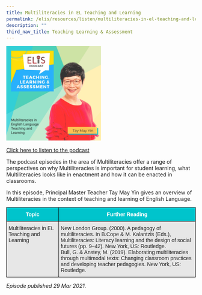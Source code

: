 ```yaml
---
title: Multiliteracies in EL Teaching and Learning
permalink: /elis/resources/listen/multiliteracies-in-el-teaching-and-learning/
description: ""
third_nav_title: Teaching Learning & Assessment
---
```


<img src="/images/Multiliteracies%20in%20English%20Language%20Teaching%20and%20Learning.jpg" 
     style="width:50%">
		 
<a href="https://open.spotify.com/episode/35h6q7hAqSk8iFDN2WUblB">Click here to listen to the podcast</a>

The podcast episodes in the area of Multiliteracies offer a range of perspectives on why Multiliteracies is important for student learning, what Multiliteracies looks like in enactment and how it can be enacted in classrooms.

In this episode, Principal Master Teacher Tay May Yin gives an overview of Multiliteracies in the context of teaching and learning of English Language.

<style type="text/css">
.tg  {border-collapse:collapse;border-spacing:0;}
.tg td{border-color:black;border-style:solid;border-width:1px;font-family:Arial, sans-serif;font-size:14px;
  overflow:hidden;padding:10px 5px;word-break:normal;}
.tg th{border-color:black;border-style:solid;border-width:1px;font-family:Arial, sans-serif;font-size:14px;
  font-weight:normal;overflow:hidden;padding:10px 5px;word-break:normal;}
.tg .tg-htg2{background-color:#00C4CC;color:#FFF;font-weight:bold;text-align:center;vertical-align:middle}
.tg .tg-ag2m{background-color:#E7E7E7;text-align:left;vertical-align:top}
</style>
<table class="tg">
<thead>
  <tr>
    <th class="tg-htg2"><span style="font-weight:600;color:#FFF;background-color:#00C4CC">Topic</span></th>
    <th class="tg-htg2"><span style="font-weight:600;color:#FFF;background-color:#00C4CC">Further Reading</span></th>
  </tr>
</thead>
<tbody>
  <tr>
    <td class="tg-ag2m">Multiliteracies in EL Teaching and Learning</td>
    <td class="tg-ag2m">New London Group. (2000). A pedagogy of multiliteracies. In B.Cope &amp; M. Kalantzis (Eds.), Multiliteracies: Literacy learning and the design of social futures (pp. 9–42). New York, US: Routledge.<br>Bull, G. &amp; Anstey, M. (2019). Elaborating multiliteracies through multimodal texts: Changing classroom practices and developing teacher pedagogies. New York, US: Routledge.</td>
  </tr>
</tbody>
</table>

<em>Episode published 29 Mar 2021.</em>